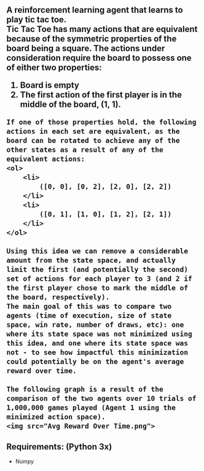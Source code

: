 <h2>
	A reinforcement learning agent that learns to play tic tac toe.
	<br>
	Tic Tac Toe has many actions that are equivalent because of the symmetric properties of the board being a square. The actions under consideration require the board to possess one of either two properties:
	<ol>
		<li>
			Board is empty
		</li>
		<li>
			The first action of the first player is in the middle of the board, (1, 1).
		</li>
	</ol>
	
	If one of those properties hold, the following actions in each set are equivalent, as the board can be rotated to achieve any of the other states as a result of any of the equivalent actions:
	<ol>
		<li>
			([0, 0], [0, 2], [2, 0], [2, 2])
		</li>
		<li>
			([0, 1], [1, 0], [1, 2], [2, 1])
		</li>
	</ol>
	
	Using this idea we can remove a considerable amount from the state space, and actually limit the first (and potentially the second) set of actions for each player to 3 (and 2 if the first player chose to mark the middle of the board, respectively).
	The main goal of this was to compare two agents (time of execution, size of state space, win rate, number of draws, etc): one where its state space was not minimized using this idea, and one where its state space was not - to see how impactful this minimization could potentially be on the agent's average reward over time.
	
	The following graph is a result of the comparison of the two agents over 10 trials of 1,000,000 games played (Agent 1 using the minimized action space).
	<img src="Avg Reward Over Time.png">
</h2>

<h2>Requirements: (Python 3x)</h2>
<ul>
  <li>
    Numpy 
  </li>
</ul>